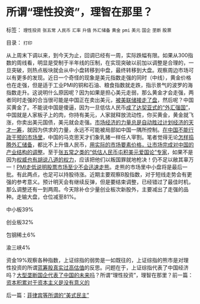 # 所谓“理性投资”，理智在那里？

标签： `理性投资` `张五常` `人民币` `汇率` `升值` `外汇储备` `黄金` `pmi` `美元` `国企` `垄断` `股票` 

目录： `打印`

从上周末下调以来，到今天为止，回调已经有一周，实际跌幅有限。如果从300指数的周线看，明显是受制于半年线的压制，在实现突破以前加以调整是合理的，一旦突破，则热点板块就会从中小盘转移到中盘，最终转移到大盘。观察周边市场可以有更多的发现。近日一个奇怪的现象是美元指数走强的同时（中线），黄金价格也在走强，但是适于工业PMI的铜和石油、粮食指数就走跌，指示景气的波罗的海指数走升。这说明什么原因呢？因为如果是担心美元走弱，那么黄金才会走强，两者同时走强的合当很可能是中国正在卖出美元，[被美联储接走了盘](../../../2009/3/19/美联储增持国债，中国距离广场协议更近.md)，然后呢？中国买黄金了。不能说中国是傻逼，因为一旦低估人民币[成了达契亚式的“外汇强国”](../../../2010/8/25/图拉真发动的货币战争.md)，中国就是人家板子上的肉，你持有美元，人家就释放流动性，你买黄金，黄金就飞涨，你卖出美元国债，美元就会走强。[市场经济的力量总是自动胜过计划经济的天才一筹](../../../2007/11/7/黄金，市场的力量正在挫败自救.md)，就因为供求的力量，永远不可能被局部如中国一隅所控制。[在中国不能行政干预的市场里](../../../2009/5/1/赌场必杀技，市场计划经济行政干预之自欺欺人.md)，中国的马克思天才们象乳猪一样任人宰割。笔者觉得无论[怎样捣腾外汇储备](../../../2008/7/21/中国索罗斯做空美元剪美国人羊毛惨败的货币战争.md)，都比不上升值人民币，[用实际的市场要素价格，让市场完成对中国的产业结构的调整](../../../2010/4/26/低估人民币“贵买贱卖＝全民亏损”.md)。至于[张五常之类的“低估人民币屯积美元爱国论”专家](../../../2009/7/23/马列凯恩斯张五常理论中国特色化的共同特点.md)，如果不是因为[权威也有胡说八道的权力](../../../2010/3/5/权威同样有胡说八道的平等权力.md)，应该把他们以叛国罪就地枪决！仍不足以敝其辜万一！[PMI走低说明股票市场至少不会迅速走熊](../../../2010/7/7/人民币升值将造成通缩牛市.md)。走熊的市场里中小盘将是最后一批。有此两点，也足可以持股待涨。近期主要观察B股指数，对于短线走势会有更强的参考意义。预计明天会有继续反弹，但是要结束调整，已经错过了最佳时机，那么调整还有一到两周。今天除补仓少量创业板次新股外，主要减出了走强的品种。走输大盘，仓位减至81%。

中小板39%

创业板32%

包钢稀土6%

渝三峡4%

资金19%观察各种指数，上证综指的弱势是一如既往的，上证综指的熊市是对理性投资的所谓[蓝筹股真实过高估值](../../../2008/9/4/市净率高估的蓝筹股，低估的中小板.md)的反思。问题在于，上证综指代表了中国经济吗？[大型垄断国企代表了中国的未来吗](../../../2009/8/12/国企吃奶的力气不该留到六十岁还用.md)？所谓“理性投资”，理智在那里？前一篇：[资本积累对于资本主义是没有意义的](../../../2010/8/25/资本积累对于资本主义是没有意义的.md)

后一篇：[菲律宾等所谓的“美式民主”](../../../2010/8/26/菲律宾等所谓的“美式民主”.md)